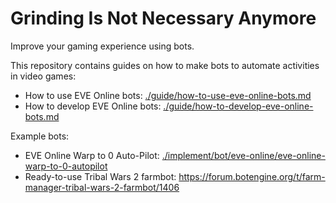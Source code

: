 # Grinding Is Not Necessary Anymore

Improve your gaming experience using bots.

This repository contains guides on how to make bots to automate activities in video games:

+ How to use EVE Online bots: [./guide/how-to-use-eve-online-bots.md](./guide/how-to-use-eve-online-bots.md)
+ How to develop EVE Online bots: [./guide/how-to-develop-eve-online-bots.md](./guide/how-to-develop-eve-online-bots.md)

Example bots:

+ EVE Online Warp to 0 Auto-Pilot: [./implement/bot/eve-online/eve-online-warp-to-0-autopilot](./implement/bot/eve-online/eve-online-warp-to-0-autopilot)
+ Ready-to-use Tribal Wars 2 farmbot: https://forum.botengine.org/t/farm-manager-tribal-wars-2-farmbot/1406
